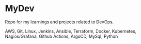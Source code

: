 # MyDev
Repo for my learnings and projects related to DevOps.

AWS, Git, Linux, Jenkins, Ansible, Terraform, Docker, Kubernetes, Nagios/Grafana, Github Actions, ArgoCD, MySql, Python
